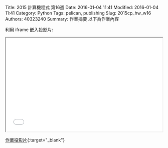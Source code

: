 Title: 2015 計算機程式 第16週
Date: 2016-01-04 11:41
Modified: 2016-01-04 11:41
Category: Python
Tags: pelican, publishing
Slug: 2015cp_hw_w16
Authors: 40323240
Summary: 作業摘要
以下為作業內容

利用 iframe 嵌入投影片:

<iframe src="simplest16.html" width="500" height="300"></iframe>

[作業投影片](simplest16.html){:target="_blank"}

